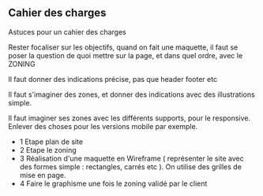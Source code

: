 

## Cahier des charges

Astuces pour un cahier des charges

Rester focaliser sur les objectifs, quand on fait une maquette, il faut se poser la question de quoi mettre sur la page, et dans quel ordre, avec le ZONING 

Il faut donner des indications précise, pas que header footer etc

Il faut s'imaginer des zones, et donner des indications avec des illustrations simple.

Il faut imaginer ses zones avec les différents supports, pour le responsive. Enlever des choses pour les versions mobile par exemple.

- 1  Etape plan de site
- 2  Etape le zoning 
- 3 Réalisation d'une maquette en Wireframe ( représenter le site avec des formes simple : rectangles, carrés etc ). On utilise des grilles de mise en page.
- 4 Faire le graphisme une fois le zoning validé par le client